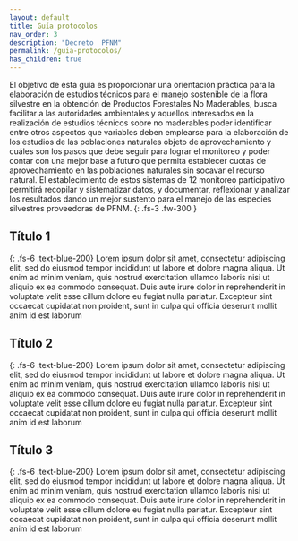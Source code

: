 ```yaml
---
layout: default
title: Guía protocolos
nav_order: 3
description: "Decreto  PFNM"
permalink: /guia-protocolos/
has_children: true
---
```


El objetivo de esta guía es proporcionar una orientación práctica para la elaboración de estudios
técnicos para el manejo sostenible de la flora silvestre en la obtención de Productos Forestales
No Maderables, busca facilitar a las autoridades ambientales y aquellos interesados en la
realización de estudios técnicos sobre no maderables poder identificar entre otros aspectos que
variables deben emplearse para la elaboración de los estudios de las poblaciones naturales
objeto de aprovechamiento y cuáles son los pasos que debe seguir para lograr el monitoreo y
poder contar con una mejor base a futuro que permita establecer cuotas de aprovechamiento en
las poblaciones naturales sin socavar el recurso natural. El establecimiento de estos sistemas de
12
monitoreo participativo permitirá recopilar y sistematizar datos, y documentar, reflexionar y
analizar los resultados dando un mejor sustento para el manejo de las especies silvestres
proveedoras de PFNM.
{: .fs-3 .fw-300 }


## Título 1
{: .fs-6 .text-blue-200}
[Lorem ipsum dolor sit amet](https://es.wikipedia.org/wiki/Productos_forestales_no_maderables), consectetur adipiscing elit, sed do eiusmod tempor incididunt ut labore et dolore magna aliqua. Ut enim ad minim veniam, quis nostrud exercitation ullamco laboris nisi ut aliquip ex ea commodo consequat. Duis aute irure dolor in reprehenderit in voluptate velit esse cillum dolore eu fugiat nulla pariatur. Excepteur sint occaecat cupidatat non proident, sunt in culpa qui officia deserunt mollit anim id est laborum

## Título 2
{: .fs-6 .text-blue-200}
Lorem ipsum dolor sit amet, consectetur adipiscing elit, sed do eiusmod tempor incididunt ut labore et dolore magna aliqua. Ut enim ad minim veniam, quis nostrud exercitation ullamco laboris nisi ut aliquip ex ea commodo consequat. Duis aute irure dolor in reprehenderit in voluptate velit esse cillum dolore eu fugiat nulla pariatur. Excepteur sint occaecat cupidatat non proident, sunt in culpa qui officia deserunt mollit anim id est laborum

## Título 3
{: .fs-6 .text-blue-200}
Lorem ipsum dolor sit amet, consectetur adipiscing elit, sed do eiusmod tempor incididunt ut labore et dolore magna aliqua. Ut enim ad minim veniam, quis nostrud exercitation ullamco laboris nisi ut aliquip ex ea commodo consequat. Duis aute irure dolor in reprehenderit in voluptate velit esse cillum dolore eu fugiat nulla pariatur. Excepteur sint occaecat cupidatat non proident, sunt in culpa qui officia deserunt mollit anim id est laborum
